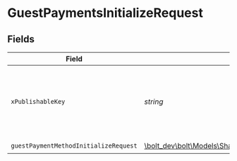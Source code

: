 # GuestPaymentsInitializeRequest


## Fields

| Field                                                                                                                          | Type                                                                                                                           | Required                                                                                                                       | Description                                                                                                                    |
| ------------------------------------------------------------------------------------------------------------------------------ | ------------------------------------------------------------------------------------------------------------------------------ | ------------------------------------------------------------------------------------------------------------------------------ | ------------------------------------------------------------------------------------------------------------------------------ |
| `xPublishableKey`                                                                                                              | *string*                                                                                                                       | :heavy_check_mark:                                                                                                             | The publicly viewable identifier used to identify a merchant division.                                                         |
| `guestPaymentMethodInitializeRequest`                                                                                          | [\bolt_dev\bolt\Models\Shared\GuestPaymentMethodInitializeRequest](../../models/shared/GuestPaymentMethodInitializeRequest.md) | :heavy_check_mark:                                                                                                             | N/A                                                                                                                            |
